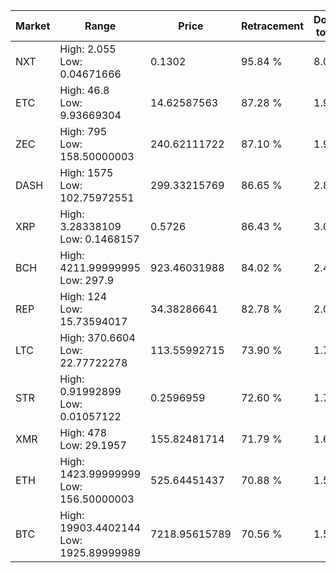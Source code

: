 | Market | Range | Price| Retracement | Doubles to 50% |
| --- | --- | --- | --- | --- |
| NXT | High: 2.055<br />Low: 0.04671666 | 0.1302 | 95.84 % | 8.07 |
| ETC | High: 46.8<br />Low: 9.93669304 | 14.62587563 | 87.28 % | 1.94 |
| ZEC | High: 795<br />Low: 158.50000003 | 240.62111722 | 87.10 % | 1.98 |
| DASH | High: 1575<br />Low: 102.75972551 | 299.33215769 | 86.65 % | 2.80 |
| XRP | High: 3.28338109<br />Low: 0.1468157 | 0.5726 | 86.43 % | 3.00 |
| BCH | High: 4211.99999995<br />Low: 297.9 | 923.46031988 | 84.02 % | 2.44 |
| REP | High: 124<br />Low: 15.73594017 | 34.38286641 | 82.78 % | 2.03 |
| LTC | High: 370.6604<br />Low: 22.77722278 | 113.55992715 | 73.90 % | 1.73 |
| STR | High: 0.91992899<br />Low: 0.01057122 | 0.2596959 | 72.60 % | 1.79 |
| XMR | High: 478<br />Low: 29.1957 | 155.82481714 | 71.79 % | 1.63 |
| ETH | High: 1423.99999999<br />Low: 156.50000003 | 525.64451437 | 70.88 % | 1.50 |
| BTC | High: 19903.4402144<br />Low: 1925.89999989 | 7218.95615789 | 70.56 % | 1.51 |
